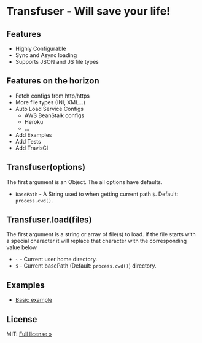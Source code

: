 # Transfuser - Will save your life!

## Features
* Highly Configurable
* Sync and Async loading
* Supports JSON and JS file types

## Features on the horizon
* Fetch configs from http/https
* More file types (INI, XML...)
* Auto Load Service Configs
    * AWS BeanStalk configs
    * Heroku
    * ...
* Add Examples
* Add Tests
* Add TravisCI


## Transfuser(options)

The first argument is an Object. The all options have defaults.

* `basePath` - A String used to when getting current path `$`. Default: `process.cwd()`.


## Transfuser.load(files)

The first argument is a string or array of file(s) to load. If the file starts with a special character it will replace that character with the corresponding value below

* `~` - Current user home directory.
* `$` - Current basePath (Default: `process.cwd()`) directory.


## Examples

* [Basic example](https://github.com/jstty/stumpy/blob/master/examples/basic.js)


## License

MIT: [Full license &raquo;](LICENSE)
